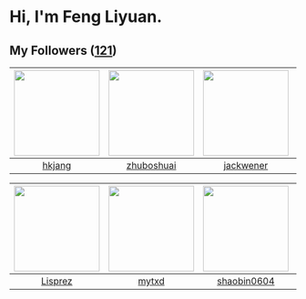 # Hi, I'm Feng Liyuan.

## My Followers ([121](https://github.com/SunRunAway?tab=followers))

| <img src="https://avatars.githubusercontent.com/u/3069493?v=4" width="150" height="150" /> | <img src="https://avatars.githubusercontent.com/u/10694566?v=4" width="150" height="150" /> | <img src="https://avatars.githubusercontent.com/u/30525741?v=4" width="150" height="150" /> | <img src="https://avatars.githubusercontent.com/u/10498732?v=4" width="150" height="150" /> |
| :----------------------------------------------------------------------------------------: | :-----------------------------------------------------------------------------------------: | :-----------------------------------------------------------------------------------------: | :-----------------------------------------------------------------------------------------: |
|                             [hkjang](https://github.com/hkjang)                            |                         [zhuboshuai](https://github.com/zhuboshuai)                         |                          [jackwener](https://github.com/jackwener)                          |                            [ericsyh](https://github.com/ericsyh)                            |

| <img src="https://avatars.githubusercontent.com/u/14808551?v=4" width="150" height="150" /> | <img src="https://avatars.githubusercontent.com/u/43415053?v=4" width="150" height="150" /> | <img src="https://avatars.githubusercontent.com/u/10383?v=4" width="150" height="150" /> | <img src="https://avatars.githubusercontent.com/u/4661589?v=4" width="150" height="150" /> |
| :-----------------------------------------------------------------------------------------: | :-----------------------------------------------------------------------------------------: | :--------------------------------------------------------------------------------------: | :----------------------------------------------------------------------------------------: |
|                            [Lisprez](https://github.com/Lisprez)                            |                              [mytxd](https://github.com/mytxd)                              |                       [shaobin0604](https://github.com/shaobin0604)                      |                      [IceCoffee2013](https://github.com/IceCoffee2013)                     |